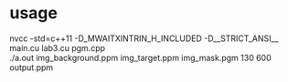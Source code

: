 # usage
nvcc -std=c++11 -D_MWAITXINTRIN_H_INCLUDED -D__STRICT_ANSI__ main.cu lab3.cu pgm.cpp  
./a.out img_background.ppm img_target.ppm img_mask.pgm 130 600 output.ppm
